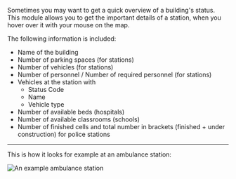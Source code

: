 Sometimes you may want to get a quick overview of a building's status.
This module allows you to get the important details of a station, when you hover over it with your mouse on the map.

The following information is included:
* Name of the building
* Number of parking spaces (for stations)
* Number of vehicles (for stations)
* Number of personnel / Number of required personnel (for stations)
* Vehicles at the station with
	* Status Code
	* Name
	* Vehicle type
* Number of available beds (hospitals)
* Number of available classrooms (schools)
* Number of finished cells and total number in brackets (finished + under construction) for police stations


***

This is how it looks for example at an ambulance station:

![An example ambulance station](exampleen_GB.png)
